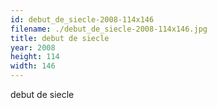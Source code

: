 ```yaml
---
id: debut_de_siecle-2008-114x146
filename: ./debut_de_siecle-2008-114x146.jpg
title: debut de siecle
year: 2008
height: 114
width: 146
---
```


debut de siecle